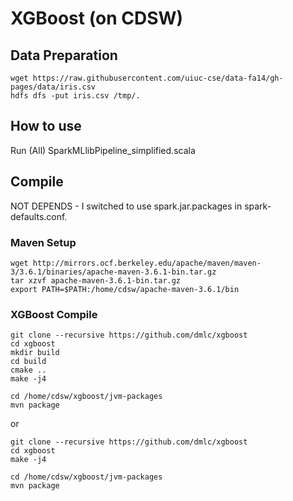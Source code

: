 # XGBoost (on CDSW)


## Data Preparation
```
wget https://raw.githubusercontent.com/uiuc-cse/data-fa14/gh-pages/data/iris.csv
hdfs dfs -put iris.csv /tmp/.
```

## How to use
Run (All) SparkMLlibPipeline_simplified.scala

## Compile
NOT DEPENDS - I switched to use spark.jar.packages in spark-defaults.conf.
### Maven Setup
```
wget http://mirrors.ocf.berkeley.edu/apache/maven/maven-3/3.6.1/binaries/apache-maven-3.6.1-bin.tar.gz
tar xzvf apache-maven-3.6.1-bin.tar.gz 
export PATH=$PATH:/home/cdsw/apache-maven-3.6.1/bin
```

### XGBoost Compile
```
git clone --recursive https://github.com/dmlc/xgboost
cd xgboost
mkdir build
cd build
cmake ..
make -j4

cd /home/cdsw/xgboost/jvm-packages
mvn package
```

or

```
git clone --recursive https://github.com/dmlc/xgboost
cd xgboost
make -j4

cd /home/cdsw/xgboost/jvm-packages
mvn package
```
